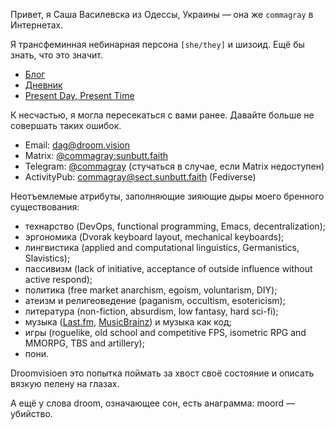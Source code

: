 Привет, я Саша Василевска из Одессы, Украины — она же `commagray` в Интернетах.

Я трансфеминная небинарная персона `[she/they]` и шизоид. Ещё бы знать, что это значит.

- [Блог](/blog.html)
- [Дневник](/notes.html)
- [Present Day, Present Time](/now.html)

К несчастью, я могла пересекаться с вами ранее. Давайте больше не совершать таких ошибок.

- Email: [dag@droom.vision](mailto:dag@droom.vision)
- Matrix: [@commagray:sunbutt.faith](https://matrix.to/#/@commagray:sunbutt.faith)
- Telegram: [@commagray](https://t.me/commagray) (стучаться в случае, если Matrix недоступен)
- ActivityPub: [commagray@sect.sunbutt.faith](https://sect.sunbutt.faith/commagray) (Fediverse)

Неотъемлемые атрибуты, заполняющие зияющие дыры моего бренного существования:

- технарство (DevOps, functional programming, Emacs, decentralization);
- эргономика (Dvorak keyboard layout, mechanical keyboards);
- лингвистика (applied and computational linguistics, Germanistics, Slavistics);
- пассивизм (lack of initiative, acceptance of outside influence without active respond);
- политика (free market anarchism, egoism, voluntarism, DIY);
- атеизм и религеоведение (paganism, occultism, esotericism);
- литература (non-fiction, absurdism, low fantasy, hard sci-fi);
- музыка ([Last.fm](https://www.last.fm/user/commagray), [MusicBrainz](https://musicbrainz.org/user/commagray_revived/collections)) и музыка как код;
- игры (roguelike, old school and competitive FPS, isometric RPG and MMORPG, TBS and artillery);
- пони.

Droomvisioen это попытка поймать за хвост своё состояние и описать вязкую пелену на глазах.

А ещё у слова droom, означающее сон, есть анаграмма: moord — убийство.
